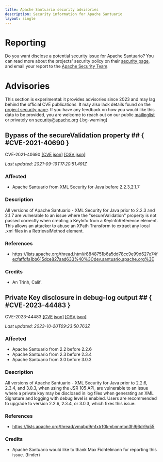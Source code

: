 ```yaml
---
title: Apache Santuario security advisories
description: Security information for Apache Santuario
layout: single
---
```


# Reporting

Do you want disclose a potential security issue for Apache Santuario? You can read more about the projects' security policy on their [security page](https://santuario.apache.org/secadv.html), and email your report to the [Apache Security Team](mailto:security@apache.org).

# Advisories

This section is experimental: it provides advisories since 2023 and may lag behind the official CVE publications. It may also lack details found on the [project security page](https://santuario.apache.org/secadv.html). If you have any feedback on how you would like this data to be provided, you are welcome to reach out on our public [mailinglist](/mailinglist) or privately on [security@apache.org](mailto:security@apache.org)
{.bg-warning}

## Bypass of the secureValidation property ## { #CVE-2021-40690 }

CVE-2021-40690 [\[CVE json\]](./CVE-2021-40690.cve.json) [\[OSV json\]](./CVE-2021-40690.osv.json)



_Last updated: 2021-09-19T17:20:51.491Z_

### Affected

* Apache Santuario from XML Security for Java before 2.2.3,2.1.7


### Description

All versions of Apache Santuario - XML Security for Java prior to 2.2.3 and 2.1.7 are vulnerable to an issue where the "secureValidation" property is not passed correctly when creating a KeyInfo from a KeyInfoReference element. This allows an attacker to abuse an XPath Transform to extract any local .xml files in a RetrievalMethod element.

### References
* https://lists.apache.org/thread.html/r8848751b6a5dd78cc9e99d627e74fecfaffdfa1bb615dce827aad633%40%3Cdev.santuario.apache.org%3E


### Credits
* An Trinh, Calif.


## Private Key disclosure in debug-log output ## { #CVE-2023-44483 }

CVE-2023-44483 [\[CVE json\]](./CVE-2023-44483.cve.json) [\[OSV json\]](./CVE-2023-44483.osv.json)



_Last updated: 2023-10-20T09:23:50.763Z_

### Affected

* Apache Santuario from 2.2 before 2.2.6
* Apache Santuario from 2.3 before 2.3.4
* Apache Santuario from 3.0 before 3.0.3


### Description

All versions of Apache Santuario - XML Security for Java prior to 2.2.6, 2.3.4, and 3.0.3, when using the JSR 105 API, are vulnerable to an issue where a private key may be disclosed in log files when generating an XML Signature and logging with debug level is enabled.&nbsp;Users are recommended to upgrade to version 2.2.6, 2.3.4, or 3.0.3, which fixes this issue.<br>

### References
* https://lists.apache.org/thread/vmqbp9mfxtrf0kmbnnmbn3h9j6dr9q55


### Credits
* Apache Santuario would like to thank Max Fichtelmann for reporting this issue. (finder)
